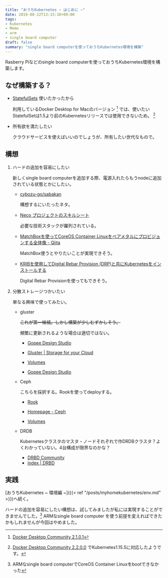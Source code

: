 ```yaml
---
title: "おうちKubernetes ~ はじめに ~"
date: 2019-08-22T13:15:10+09:00
tags:
- Kubernetes
- Memo
- arm
- single board computer
draft: false
summary: "single board computerを使っておうちKubernetes環境を構築"
---
```


Rasberry Piなどのsingle board computerを使っておうちKubernetes環境を構築します。


## なぜ構築する？

- [StatefulSets](https://kubernetes.io/docs/concepts/workloads/controllers/statefulset/) 使いたかったから

  利用しているDocker Desktop for Macのバージョン [^1] では、使いたいStatefulSetは1.5より前のKubernetesリリースでは使用できないため。 [^2]

  [^1]: [Docker Desktop Community 2.1.0.1](https://docs.docker.com/docker-for-mac/release-notes/#docker-desktop-community-2101)
  [^2]: [Docker Desktop Community 2.2.0.0](https://docs.docker.com/docker-for-mac/release-notes/#docker-desktop-community-2200) でKubernetes1.15.5に対応したようです。

- 所有欲を満たしたい

  クラウドサービスを使えばいいのでしょうが、所有したい世代なもので。


## 構想

1. ハードの追加を容易にしたい

    新しくsingle board computerを追加する際、電源入れたらもうnodeに追加されている状態とかにしたい。

    - [cybozu-go/sabakan](https://github.com/cybozu-go/sabakan)
    
      構想するにいたったネタ。

    - [Neco プロジェクトのスキルシート](https://gist.github.com/ymmt2005/bd92296166e52d1beba9df8ac516a9db)

      必要な技術スタックが羅列されている。

    - [MatchBoxを使ってCoreOS Container Linuxをベアメタルにプロビジョンする全体像 - Qiita](https://qiita.com/kanga/items/de223e4ba3c389777886)

      MatchBox使うとやりたいことが実現できそう。

    - [KRIBを使用してDigital Rebar Provision (DRP)と共にKubernetesをインストールする](https://kubernetes.io/ja/docs/setup/on-premises-metal/krib/)
    
      Digital Rebar Provisionを使ってもできそう。

2. 分散ストレージつかいたい

   単なる興味で使ってみたい。

    - gluster

        ~~これが第一候補。しかし構築が少しむずかしそう。~~

        頻繁に更新されるような場合は適切ではない。

        - [Gopee Design Studio](https://www.gopeedesignstudio.com/2018/07/13/glusterfs-on-arm/)

        - [Gluster | Storage for your Cloud](https://www.gluster.org)

        - [Volumes](https://kubernetes.io/docs/concepts/storage/volumes/#glusterfs)

        - [Gopee Design Studio](https://www.gopeedesignstudio.com/2018/07/13/glusterfs-on-arm/)

    - Ceph

        こちらを採択する。Rookを使ってdeployする。

        - [Rook](https://rook.io/)

        - [Homepage - Ceph](https://ceph.io/)

        - [Volumes](https://kubernetes.io/docs/concepts/storage/volumes/#cephfs)

    - DRDB

      Kubernetesクラスタのマスタ・ノードそれぞれで作DRDBクラスタ？よくわかっていない。4台構成が限界なのかな？

      - [DRBD Community](https://www.linbit.com/en/drbd-community/)
      - [index | DRBD](https://drbd.jp/)


## 実践

[おうちKubernetes ~ 環境編 ~]({{< ref "/posts/myhomekubernetes/env.md" >}})へ続く。

ハードの追加を容易にしたい構想は、試してみましたが私には実現することができませんでした。[^3] ARMなsingle board computer を使う前提を変えればできたかもしれませんが今回はやめました。

[^3]: ARMなsingle board computerでCoreOS Container Linuxをbootできなかった
